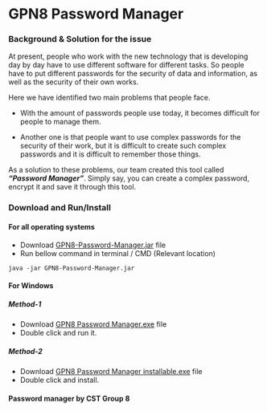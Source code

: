 # GPN8 Password Manager

### Background & Solution for the issue

At present, people who work with the new technology that is developing day by day have to use different software for different tasks. So people have to put different passwords for the security of data and information, as well as the security of their own works.

Here we have identified two main problems that people face.

   * With the amount of passwords people use today, it becomes difficult for people to manage them. 

   * Another one is that people want to use complex passwords for the security of their work, but it is difficult to create such complex passwords and it is difficult to remember those things.

As a solution to these problems, our team created this tool called ***“Password Manager”***. 
Simply say, you can create a complex password, encrypt it and save it through this tool.

### Download and Run/Install

#### For all operating systems

   * Download [GPN8-Password-Manager.jar](https://github.com/kavindu-mane/GPN8-Password-Manager/raw/main/GPN8-Password-Manager.jar) file
   * Run bellow command in terminal / CMD (Relevant location)

    java -jar GPN8-Password-Manager.jar
    
#### For Windows 
    
   ##### _Method-1_

   * Download [GPN8 Password Manager.exe](https://github.com/kavindu-mane/GPN8-Password-Manager/raw/main/GPN8%20Password%20Manager.exe) file
   * Double click and run it.
   
   ##### _Method-2_

   * Download [GPN8 Password Manager installable.exe](https://github.com/kavindu-mane/GPN8-Password-Manager/raw/main/GPN8%20Password%20Manager%20installable.exe) file
   * Double click and install. 

#### Password manager by CST Group 8
